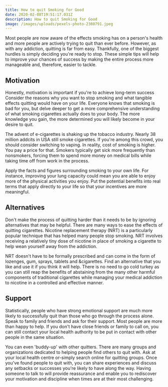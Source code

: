 ```yaml
---
title: How to quit Smoking for Good
date: 2020-02-08T19:51:17.031Z
description: How to quit Smoking for Good
image: /images/uploads/pexels-photo-2380791.jpeg
---
```

Most people are now aware of the effects smoking has on a person's health and more people are actively trying to quit than ever before. However, as with any addiction, quitting is far from easy. Thankfully, one of the biggest hurdles is simply deciding you're ready to stop. These simple tips will help to improve your chances of success by making the entire process more manageable and, therefore, easier to tackle. 

## Motivation

Honestly, motivation is important if you're to achieve long-term success Consider the reasons why you want to stop smoking and what tangible effects quitting would have on your life. Everyone knows that smoking is bad for you, but delve deeper to get a more comprehensive understanding of what smoking cigarettes actually does to your body. The more knowledge you gain, the more determined you will likely become in your desire to quit. 

The advent of e-cigarettes is shaking up the tobacco industry. Nearly 38 million addcits in USA still smoke cigarettes. If you're among this crowd, you should consider switching to vaping.  In reality, cost of smoking is higher. You pay a price for that. Smokers typically get sick more frequently than nonsmokers, forcing them to spend more money on medical bills while taking time off from work in the process. 

Apply the facts and figures surrounding smoking to your own life. For instance, improving your lung capacity could mean you are able to enjoy more of the physical activities you enjoy. Put the potential benefits into real terms that apply directly to your life so that your incentives are more meaningful. 

## Alternatives

Don't make the process of quitting harder than it needs to be by ignoring alternatives that may be helpful. There are many ways to ease the effects of quitting cigarettes. Nicotine replacement therapy (NRT) is a particularly popular technique that has helped many people stop smoking. NRT involves receiving a relatively tiny dose of nicotine in place of smoking a cigarette to help wean yourself away from the addiction. 

NRT doesn't have to be formally prescribed and can come in the form of lozenges, gum, sprays, tablets and &cigarettes. Find an alternative that you like and use it if you think it will help. There is no need to go cold turkey as you can still reap the benefits of abstaining from the many other harmful components of traditional cigarettes while managing your medical addiction to nicotine in a controlled and effective manner. 

## Support

Statistically, people who have strong emotional support are much more likely to successfully quit than those who go through the process alone. Speak to family and friends and ask for their support. Most people are more than happy to help. If you don't have close friends or family to call on, you can still contact your local health authority to be put in contact with other people in the same situation. 

You can even 'buddy-up' with other quitters. There are many groups and organizations dedicated to helping people find others to quit with. Ask at your local health centre or-simply search online for quitting groups. Once you've found people to quit with, you can share experiences and discuss any setbacks or successes you're likely to have along the way. Having someone to talk to will provide reassurance and enable you to rediscover your motivation and discipline when times are at their most challenging.